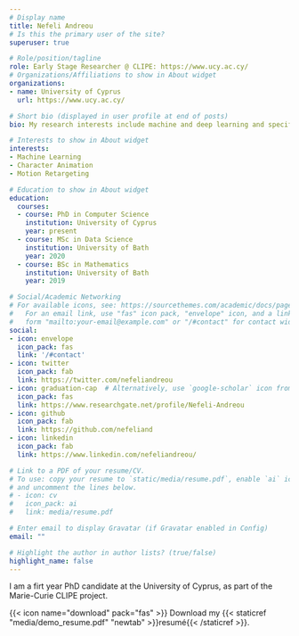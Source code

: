 ```yaml
---
# Display name
title: Nefeli Andreou
# Is this the primary user of the site?
superuser: true

# Role/position/tagline
role: Early Stage Researcher @ CLIPE: https://www.ucy.ac.cy/
# Organizations/Affiliations to show in About widget
organizations:
- name: University of Cyprus
  url: https://www.ucy.ac.cy/

# Short bio (displayed in user profile at end of posts)
bio: My research interests include machine and deep learning and specifically how these are incorporated for motion synthesis, motion retargeting.

# Interests to show in About widget
interests:
- Machine Learning
- Character Animation
- Motion Retargeting

# Education to show in About widget
education:
  courses:
  - course: PhD in Computer Science
    institution: University of Cyprus
    year: present
  - course: MSc in Data Science
    institution: University of Bath
    year: 2020
  - course: BSc in Mathematics
    institution: University of Bath
    year: 2019

# Social/Academic Networking
# For available icons, see: https://sourcethemes.com/academic/docs/page-builder/#icons
#   For an email link, use "fas" icon pack, "envelope" icon, and a link in the
#   form "mailto:your-email@example.com" or "/#contact" for contact widget.
social:
- icon: envelope
  icon_pack: fas
  link: '/#contact'
- icon: twitter
  icon_pack: fab
  link: https://twitter.com/nefeliandreou
- icon: graduation-cap  # Alternatively, use `google-scholar` icon from `ai` icon pack
  icon_pack: fas
  link: https://www.researchgate.net/profile/Nefeli-Andreou
- icon: github
  icon_pack: fab
  link: https://github.com/nefeliand
- icon: linkedin
  icon_pack: fab
  link: https://www.linkedin.com/nefeliandreou/

# Link to a PDF of your resume/CV.
# To use: copy your resume to `static/media/resume.pdf`, enable `ai` icons in `params.toml`, 
# and uncomment the lines below.
# - icon: cv
#   icon_pack: ai
#   link: media/resume.pdf

# Enter email to display Gravatar (if Gravatar enabled in Config)
email: ""

# Highlight the author in author lists? (true/false)
highlight_name: false
---
```


I am a firt year PhD candidate at the University of Cyprus, as part of the Marie-Curie CLIPE project. 

{{< icon name="download" pack="fas" >}} Download my {{< staticref "media/demo_resume.pdf" "newtab" >}}resumé{{< /staticref >}}.
